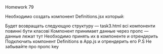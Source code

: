 Homework 79

Необходимо создать компонент Definitions.jsx который:

Будет возвращать следующую структуру — task3.html
всі компоненти повинні бути класові
Компонент принимает данные через пропс — данные лежат тут
Необходимо принять их в компоненте и отрендерить
Подключить компонент Definitions в App.js и отрендерить его
P.S Не забывайте про пропс key
